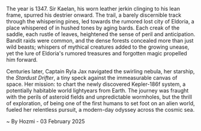 
The year is 1347.  Sir Kaelan, his worn leather jerkin clinging to his lean frame, spurred his destrier onward.  The trail, a barely discernible track through the whispering pines, led towards the rumored lost city of Eldoria, a place whispered of in hushed tones by aging bards.  Each creak of the saddle, each rustle of leaves, heightened the sense of peril and anticipation.  Bandit raids were common, and the dense forests concealed more than just wild beasts; whispers of mythical creatures added to the growing unease, yet the lure of Eldoria's rumored treasures and forgotten magic propelled him forward.


Centuries later, Captain Ryla Jax navigated the swirling nebula, her starship, the *Stardust Drifter*, a tiny speck against the immeasurable canvas of space.  Her mission: to chart the newly discovered Kepler-186f system, a potentially habitable world lightyears from Earth.  The journey was fraught with the perils of asteroid fields and unpredictable wormholes, but the thrill of exploration, of being one of the first humans to set foot on an alien world, fueled her relentless pursuit, a modern-day odyssey across the cosmic sea.

~ By Hozmi - 03 February 2025
